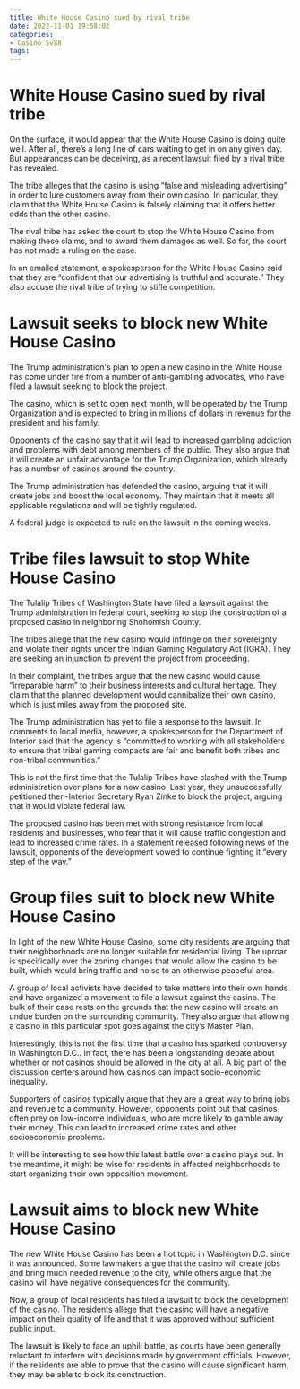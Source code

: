 ```yaml
---
title: White House Casino sued by rival tribe
date: 2022-11-01 19:58:02
categories:
- Casino Sv88
tags:
---
```



#  White House Casino sued by rival tribe

On the surface, it would appear that the White House Casino is doing quite well. After all, there’s a long line of cars waiting to get in on any given day. But appearances can be deceiving, as a recent lawsuit filed by a rival tribe has revealed.

The tribe alleges that the casino is using “false and misleading advertising” in order to lure customers away from their own casino. In particular, they claim that the White House Casino is falsely claiming that it offers better odds than the other casino.

The rival tribe has asked the court to stop the White House Casino from making these claims, and to award them damages as well. So far, the court has not made a ruling on the case.

In an emailed statement, a spokesperson for the White House Casino said that they are “confident that our advertising is truthful and accurate.” They also accuse the rival tribe of trying to stifle competition.

#  Lawsuit seeks to block new White House Casino

The Trump administration's plan to open a new casino in the White House has come under fire from a number of anti-gambling advocates, who have filed a lawsuit seeking to block the project.

The casino, which is set to open next month, will be operated by the Trump Organization and is expected to bring in millions of dollars in revenue for the president and his family.

Opponents of the casino say that it will lead to increased gambling addiction and problems with debt among members of the public. They also argue that it will create an unfair advantage for the Trump Organization, which already has a number of casinos around the country.

The Trump administration has defended the casino, arguing that it will create jobs and boost the local economy. They maintain that it meets all applicable regulations and will be tightly regulated.

A federal judge is expected to rule on the lawsuit in the coming weeks.

#  Tribe files lawsuit to stop White House Casino

The Tulalip Tribes of Washington State have filed a lawsuit against the Trump administration in federal court, seeking to stop the construction of a proposed casino in neighboring Snohomish County.

The tribes allege that the new casino would infringe on their sovereignty and violate their rights under the Indian Gaming Regulatory Act (IGRA). They are seeking an injunction to prevent the project from proceeding.

In their complaint, the tribes argue that the new casino would cause “irreparable harm” to their business interests and cultural heritage. They claim that the planned development would cannibalize their own casino, which is just miles away from the proposed site.

The Trump administration has yet to file a response to the lawsuit. In comments to local media, however, a spokesperson for the Department of Interior said that the agency is “committed to working with all stakeholders to ensure that tribal gaming compacts are fair and benefit both tribes and non-tribal communities.”

This is not the first time that the Tulalip Tribes have clashed with the Trump administration over plans for a new casino. Last year, they unsuccessfully petitioned then-Interior Secretary Ryan Zinke to block the project, arguing that it would violate federal law.

The proposed casino has been met with strong resistance from local residents and businesses, who fear that it will cause traffic congestion and lead to increased crime rates. In a statement released following news of the lawsuit, opponents of the development vowed to continue fighting it “every step of the way.”

#  Group files suit to block new White House Casino

In light of the new White House Casino, some city residents are arguing that their neighborhoods are no longer suitable for residential living. The uproar is specifically over the zoning changes that would allow the casino to be built, which would bring traffic and noise to an otherwise peaceful area.

A group of local activists have decided to take matters into their own hands and have organized a movement to file a lawsuit against the casino. The bulk of their case rests on the grounds that the new casino will create an undue burden on the surrounding community. They also argue that allowing a casino in this particular spot goes against the city’s Master Plan.

Interestingly, this is not the first time that a casino has sparked controversy in Washington D.C.. In fact, there has been a longstanding debate about whether or not casinos should be allowed in the city at all. A big part of the discussion centers around how casinos can impact socio-economic inequality.

Supporters of casinos typically argue that they are a great way to bring jobs and revenue to a community. However, opponents point out that casinos often prey on low-income individuals, who are more likely to gamble away their money. This can lead to increased crime rates and other socioeconomic problems.

It will be interesting to see how this latest battle over a casino plays out. In the meantime, it might be wise for residents in affected neighborhoods to start organizing their own opposition movement.

#  Lawsuit aims to block new White House Casino

The new White House Casino has been a hot topic in Washington D.C. since it was announced. Some lawmakers argue that the casino will create jobs and bring much needed revenue to the city, while others argue that the casino will have negative consequences for the community.

Now, a group of local residents has filed a lawsuit to block the development of the casino. The residents allege that the casino will have a negative impact on their quality of life and that it was approved without sufficient public input.

The lawsuit is likely to face an uphill battle, as courts have been generally reluctant to interfere with decisions made by government officials. However, if the residents are able to prove that the casino will cause significant harm, they may be able to block its construction.